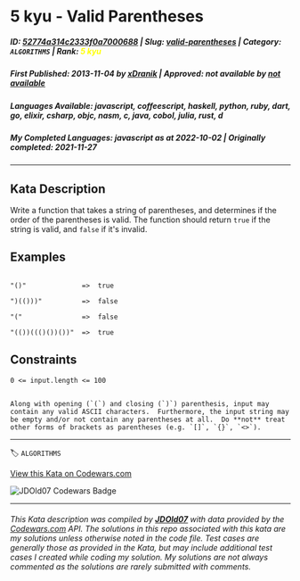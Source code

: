 # 5 kyu - Valid Parentheses

##### **ID**: [52774a314c2333f0a7000688](https://www.codewars.com/kata/52774a314c2333f0a7000688) | **Slug**: [valid-parentheses](https://www.codewars.com/kata/52774a314c2333f0a7000688) | **Category**: `ALGORITHMS` | **Rank**: <span style="color:yellow">5 kyu</span>

##### **First Published**: 2013-11-04 ***by*** [xDranik](https://www.codewars.com/users/xDranik) | **Approved**: *not available* ***by*** [*not available*](*https://www.codewars.com*)

##### **Languages Available**: javascript, coffeescript, haskell, python, ruby, dart, go, elixir, csharp, objc, nasm, c, java, cobol, julia, rust, d

##### **My Completed Languages**: javascript ***as at*** 2022-10-02 | **Originally completed**: 2021-11-27

---

## Kata Description


Write a function that takes a string of parentheses, and determines if the order of the parentheses is valid. The function should return `true` if the string is valid, and `false` if it's invalid.



## Examples



```

"()"              =>  true

")(()))"          =>  false

"("               =>  false

"(())((()())())"  =>  true

```



## Constraints



`0 <= input.length <= 100`



~~~if-not:javascript,go,cobol

Along with opening (`(`) and closing (`)`) parenthesis, input may contain any valid ASCII characters.  Furthermore, the input string may be empty and/or not contain any parentheses at all.  Do **not** treat other forms of brackets as parentheses (e.g. `[]`, `{}`, `<>`).

~~~



---


🏷 `ALGORITHMS`


[View this Kata on Codewars.com](https://www.codewars.com/kata/52774a314c2333f0a7000688)

![](https://www.codewars.com/users/jdold07/badges/large "JDOld07 Codewars Badge")

---

###### *This Kata description was compiled by [**JDOld07**](https://tpstech.dev) with data provided by the [Codewars.com](https://www.codewars.com) API.  The solutions in this repo associated with this kata are my solutions unless otherwise noted in the code file.  Test cases are generally those as provided in the Kata, but may include additional test cases I created while coding my solution.  My solutions are not always commented as the solutions are rarely submitted with comments.*
